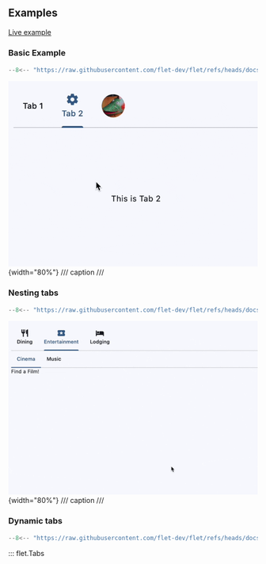 ## Examples

[Live example](https://flet-controls-gallery.fly.dev/layout/tabs)

### Basic Example

```python
--8<-- "https://raw.githubusercontent.com/flet-dev/flet/refs/heads/docs/sdk/python/examples/controls/tabs/basic.py"
```

![basic](https://raw.githubusercontent.com/flet-dev/flet/docs/sdk/python/examples/python/controls/tabs/media/basic.gif){width="80%"}
/// caption
///

### Nesting tabs

```python
--8<-- "https://raw.githubusercontent.com/flet-dev/flet/refs/heads/docs/sdk/python/examples/controls/tabs/nested.py"
```

![nested](https://raw.githubusercontent.com/flet-dev/flet/docs/sdk/python/examples/python/controls/tabs/media/nested.gif){width="80%"}
/// caption
///

### Dynamic tabs

```python
--8<-- "https://raw.githubusercontent.com/flet-dev/flet/refs/heads/docs/sdk/python/examples/controls/tabs/dynamic.py"
```

::: flet.Tabs
